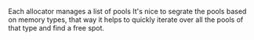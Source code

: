 Each allocator manages a list of pools
It's nice to segrate the pools based on memory types, that way
it helps to quickly iterate over all the pools of that type and 
find a free spot. 
